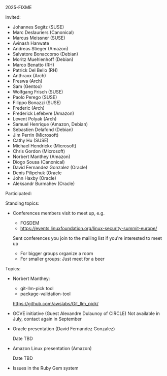 2025-FIXME

Invited:
- Johannes Segitz (SUSE)
- Marc Deslauriers (Canonical)
- Marcus Meissner (SUSE)
- Avinash Hanwate
- Andreas Stieger (Amazon)
- Salvatore Bonaccorso (Debian)
- Moritz Muehlenhoff (Debian)
- Marco Benatto (RH)
- Patrick Del Bello (RH)
- Anthraxx (Arch)
- Freswa (Arch)
- Sam (Gentoo)
- Wolfgang Frisch (SUSE)
- Paolo Perego (SUSE)
- Filippo Bonazzi (SUSE)
- Frederic (Arch)
- Frederick Lefebvre (Amazon)
- Levent Polyak (Arch)
- Samuel Henrique (Amazon, Debian)
- Sebastien Delafond (Debian)
- Jim Perrin (Microsoft)
- Cathy Hu (SUSE)
- Michael Hendrickx (Microsoft)
- Chris Gordon (Microsoft)
- Norbert Manthey (Amazon)
- Diogo Sousa (Canonical)
- David Fernandez Gonzalez (Oracle)
- Denis Pilipchuk (Oracle
- John Haxby (Oracle)
- Aleksandr Burmahev (Oracle)

Participated:

Standing topics:

- Conferences members visit to meet up, e.g.
  - FOSDEM
  - https://events.linuxfoundation.org/linux-security-summit-europe/

  Sent conferences you join to the mailing list if you're interested to meet up

  - For bigger groups organize a room
  - For smaller groups: Just meet for a beer

Topics:

- Norbert Manthey: 
  * git-llm-pick tool
  * package-validation-tool 

  https://github.com/awslabs/Git_llm_pick/

- GCVE initiative (Guest Alexandre Dulaunoy of CIRCLE)
  Not available in July, contact again in September

- Oracle presentation (David Fernandez Gonzalez)

  Date TBD

- Amazon Linux presentation (Amazon)

  Date TBD

- Issues in the Ruby Gem system
